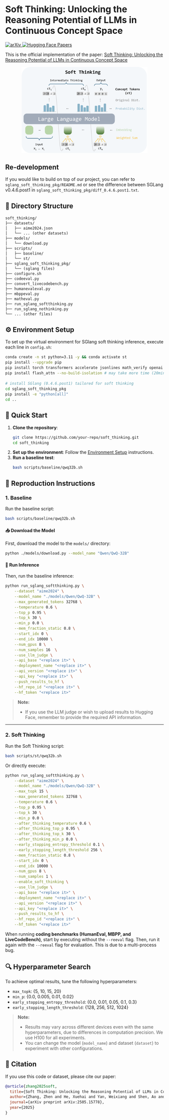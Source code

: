 # Soft Thinking: Unlocking the Reasoning Potential of LLMs in Continuous Concept Space

<p>
  <a href="https://arxiv.org/abs/2505.15778">
    <img src="https://img.shields.io/badge/arXiv-2505.15778-b31b1b.svg?style=flat" alt="arXiv">
  </a>

<a href="https://huggingface.co/papers/2505.15778">
    <img src="https://img.shields.io/badge/HuggingFace-Paper-orange.svg?style=flat" alt="Hugging Face Papers">
  </a>
</p>

This is the official implementation of the paper: [Soft Thinking: Unlocking the Reasoning Potential of LLMs in Continuous Concept Space](https://arxiv.org/abs/2505.15778)

<p align="center">
  <img src="./imgs/softthinking.png" alt="Soft Thinking" width="400"/>
</p>

## Re-development
If you would like to build on top of our project, you can refer to `sglang_soft_thinking_pkg/README.md` or see the difference between SGLang v0.4.6.post1 in `sglang_soft_thinking_pkg/diff_0.4.6.post1.txt`.

## 📂 Directory Structure

```plaintext
soft_thinking/
├── datasets/
│   ├── aime2024.json
│   └── ... (other datasets)
├── models/
│   └── download.py
├── scripts/
│   ├── baseline/
│   └── st/
├── sglang_soft_thinking_pkg/
│   └── (sglang files)
├── configure.sh
├── codeeval.py
├── convert_livecodebench.py
├── humanevaleval.py
├── mbppeval.py
├── matheval.py
├── run_sglang_softthinking.py
├── run_sglang_nothinking.py
└── ... (other files)
```

## ⚙️ Environment Setup

To set up the virtual environment for SGlang soft thinking inference, execute each line in `config.sh`:

```bash
conda create -n st python=3.11 -y && conda activate st
pip install --upgrade pip
pip install torch transformers accelerate jsonlines math_verify openai torch_memory_saver
pip install flash_attn --no-build-isolation # may take more time (20min). try `pip install flash_attn==2.7.3 --no-build-isolation` if find undefined symbol bug

# install SGlang (0.4.6.post1) tailored for soft thinking
cd sglang_soft_thinking_pkg
pip install -e "python[all]"
cd ..
```

## 🚀 Quick Start

1. **Clone the repository**:
    ```bash
    git clone https://github.com/your-repo/soft_thinking.git
    cd soft_thinking
    ```
2. **Set up the environment**:
   Follow the [Environment Setup](#environment-setup) instructions.
3. **Run a baseline test**:
    ```bash
    bash scripts/baseline/qwq32b.sh
    ```
   

## 🔄 Reproduction Instructions

### 1. Baseline

Run the baseline script:

```bash
bash scripts/baseline/qwq32b.sh
```

#### 📥 Download the Model

First, download the model to the `models/` directory:

```bash
python ./models/download.py --model_name "Qwen/QwQ-32B"
```

#### 🧠 Run Inference

Then, run the baseline inference:

```bash
python run_sglang_softthinking.py \
    --dataset "aime2024" \
    --model_name "./models/Qwen/QwQ-32B" \
    --max_generated_tokens 32768 \
    --temperature 0.6 \
    --top_p 0.95 \
    --top_k 30 \
    --min_p 0.0 \
    --mem_fraction_static 0.8 \
    --start_idx 0 \
    --end_idx 10000 \
    --num_gpus 8 \
    --num_samples 16  \
    --use_llm_judge \
    --api_base "<replace it>" \
    --deployment_name "<replace it>" \
    --api_version "<replace it>" \
    --api_key "<replace it>" \
    --push_results_to_hf \
    --hf_repo_id "<replace it>" \
    --hf_token "<replace it>"
```

> **Note:**
>
> - If you use the LLM judge or wish to upload results to Hugging Face, remember to provide the required API information.

---

### 2. Soft Thinking

Run the Soft Thinking script:

```bash
bash scripts/st/qwq32b.sh
```

Or directly execute:

```bash
python run_sglang_softthinking.py \
    --dataset "aime2024" \
    --model_name "./models/Qwen/QwQ-32B" \
    --max_topk 15 \
    --max_generated_tokens 32768 \
    --temperature 0.6 \
    --top_p 0.95 \
    --top_k 30 \
    --min_p 0.0 \
    --after_thinking_temperature 0.6 \
    --after_thinking_top_p 0.95 \
    --after_thinking_top_k 30 \
    --after_thinking_min_p 0.0 \
    --early_stopping_entropy_threshold 0.1 \
    --early_stopping_length_threshold 256 \
    --mem_fraction_static 0.8 \
    --start_idx 0 \
    --end_idx 10000 \
    --num_gpus 8 \
    --num_samples 1 \
    --enable_soft_thinking \
    --use_llm_judge \
    --api_base "<replace it>" \
    --deployment_name "<replace it>" \
    --api_version "<replace it>" \
    --api_key "<replace it>" \
    --push_results_to_hf \
    --hf_repo_id "<replace it>" \
    --hf_token "<replace it>"
```

When running **coding benchmarks (HumanEval, MBPP, and LiveCodeBench)**, start by executing without the `--reeval` flag. Then, run it again with the `--reeval` flag for evaluation. This is due to a multi-process bug.

## 🔍 Hyperparameter Search

To achieve optimal results, tune the following hyperparameters:

- `max_topk`: {5, 10, 15, 20}
- `min_p`: {0.0, 0.005, 0.01, 0.02}
- `early_stopping_entropy_threshold`: {0.0, 0.01, 0.05, 0.1, 0.3}
- `early_stopping_length_threshold`: {128, 256, 512, 1024}

> **Note:**
>
> - Results may vary across different devices even with the same hyperparameters, due to differences in computation precision. We use H100 for all experiments.
> - You can change the model (`model_name`) and dataset (`dataset`) to experiment with other configurations.

## 📜 Citation

If you use this code or dataset, please cite our paper:

```bibtex
@article{zhang2025soft,
  title={Soft Thinking: Unlocking the Reasoning Potential of LLMs in Continuous Concept Space},
  author={Zhang, Zhen and He, Xuehai and Yan, Weixiang and Shen, Ao and Zhao, Chenyang and Wang, Shuohang and Shen, Yelong and Wang, Xin Eric},
  journal={arXiv preprint arXiv:2505.15778},
  year={2025}
}
```
